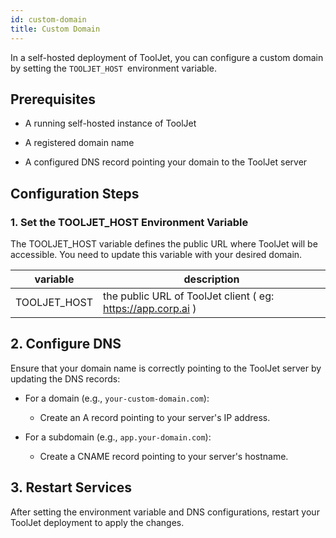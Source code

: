 ```yaml
---
id: custom-domain
title: Custom Domain
---
```


In a self-hosted deployment of ToolJet, you can configure a custom domain by setting the `TOOLJET_HOST `environment variable.

## Prerequisites

- A running self-hosted instance of ToolJet

- A registered domain name

- A configured DNS record pointing your domain to the ToolJet server


## Configuration Steps

### 1. Set the TOOLJET_HOST Environment Variable

The TOOLJET_HOST variable defines the public URL where ToolJet will be accessible. You need to update this variable with your desired domain.

| variable     | description                                                      |
| ------------ | ---------------------------------------------------------------- |
| TOOLJET_HOST | the public URL of ToolJet client ( eg: https://app.corp.ai ) |

## 2. Configure DNS

Ensure that your domain name is correctly pointing to the ToolJet server by updating the DNS records:

- For a domain (e.g., `your-custom-domain.com`):

    - Create an A record pointing to your server's IP address.

- For a subdomain (e.g., `app.your-domain.com`):

    - Create a CNAME record pointing to your server's hostname.

## 3. Restart Services

After setting the environment variable and DNS configurations, restart your ToolJet deployment to apply the changes.